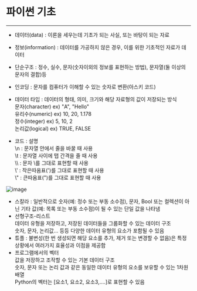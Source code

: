 # 파이썬 기초
---
+ 데이터(data) : 이론을 세우는데 기초가 되는 사실, 또는 바탕이 되는 자료
+ 정보(information) : 데이터를 가공하지 않은 경우, 이를 위한 기초적인 자료가 데이터
+ 단순구조 : 정수, 실수, 문자(숫자이외의 정보를 표현하는 방법), 문자열(둘 이상의 문자의 결합)등
+ 인코딩 : 문자를 컴퓨터가 이해할 수 있는 숫자로 변환(아스키 코드)
+ 데이터 타입 : 데이터의 형태, 의미, 크기와 해당 자료형의 값이 저장되는 방식
<br/> 문자(character) ex) "A", "Hello"
<br/> 유리수(numeric) ex) 10, 20, 1.178
<br/> 정수(integer) ex) 5, 10, 2
<br/> 논리값(logical) ex) TRUE, FALSE

+ 코드 : 설명
<br/>\n : 문자열 안에서 줄을 바꿀 때 사용
<br/>\t : 문자열 사이에 탭 간격을 줄 때 사용
<br/>\\\ : 문자 \를 그대로 표현할 때 사용
<br/>\\' : 작은따옴표(')를 그대로 표현할 때 사용
<br/>\\" : 큰따옴표(")를 그대로 표현할 때 사용

![image](https://github.com/user-attachments/assets/3c96eddd-352e-4430-a249-479919cae083)

+ 스칼라 : 일반적으로 숫자(예: 정수 또는 부동 소수점), 문자, Bool 또는 컬렉션이 아닌 기타 값(예: 목록 또는 부동 소수점)이 될 수 있는 단일 값을 나타냄
+ 선형구조-리스트
<br/> 데이터 유형을 저장하고, 저장된 데이터들을 그룹화할 수 있는 데이터 구조
<br/> 숫자, 문자, 논리값... 등등 다양한 데이터 유형의 요소가 포함될 수 있음
+ 튜플 : 불변성(한 번 생성되면 해당 요소를 추가, 제거 또는 변경할 수 없음)은 특정 상황에서 여러가지 효율성과 이점을 제공함
+ 프로그램에서의 벡터
<br/> 값을 저장하고 조작할 수 있는 기본 데이터 구조
<br/> 숫자, 문자 또는 논리 값과 같은 동일한 데이터 유형의 요소를 보유할 수 있는 1차원 배열
<br/> Python의 벡터는 [요소1, 요소2, 요소3,....]로 표현할 수 있음
